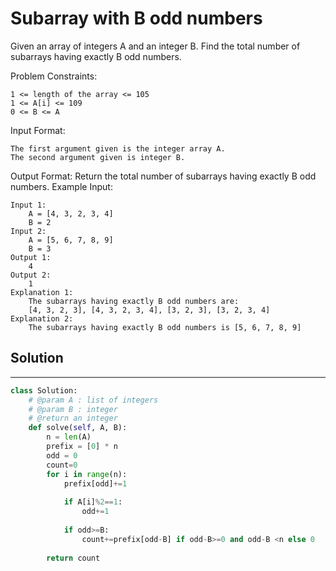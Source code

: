 <h1>Subarray with B odd numbers</h1>

<p>
Given an array of integers A and an integer B.
Find the total number of subarrays having exactly B odd numbers.

Problem Constraints:

    1 <= length of the array <= 105
    1 <= A[i] <= 109
    0 <= B <= A
Input Format:

    The first argument given is the integer array A.
    The second argument given is integer B.
Output Format:
    Return the total number of subarrays having exactly B odd numbers.
Example Input:

    Input 1:
        A = [4, 3, 2, 3, 4]
        B = 2
    Input 2:
        A = [5, 6, 7, 8, 9]
        B = 3
    Output 1:
        4
    Output 2:
        1
    Explanation 1:
        The subarrays having exactly B odd numbers are:
        [4, 3, 2, 3], [4, 3, 2, 3, 4], [3, 2, 3], [3, 2, 3, 4]
    Explanation 2:
        The subarrays having exactly B odd numbers is [5, 6, 7, 8, 9]
</p>

<h2>Solution</h2>

***

```python
class Solution:
    # @param A : list of integers
    # @param B : integer
    # @return an integer
    def solve(self, A, B):
        n = len(A)
        prefix = [0] * n
        odd = 0
        count=0
        for i in range(n):
            prefix[odd]+=1
            
            if A[i]%2==1:
                odd+=1
            
            if odd>=B:
                count+=prefix[odd-B] if odd-B>=0 and odd-B <n else 0
                
        return count
```